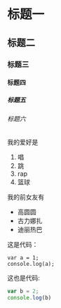 # 标题一
## 标题二
### 标题三
#### 标题四
##### 标题五
###### 标题六

我的爱好是

1. 唱
2. 跳
3. rap
4. 篮球

我的前女友有

* 高圆圆
* 古力娜扎
* 迪丽热巴

这是代码：

    var a = 1; 
    console.log(a);
    
这也是代码:
```javascript
var b = 2;
console.log(b)
```
